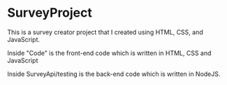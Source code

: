 # SurveyProject
This is a survey creator project that I created using HTML, CSS, and JavaScript. 


Inside "Code" is the front-end code which is written in HTML, CSS and JavaScript

Inside SurveyApi/testing is the back-end code which is written in NodeJS.

